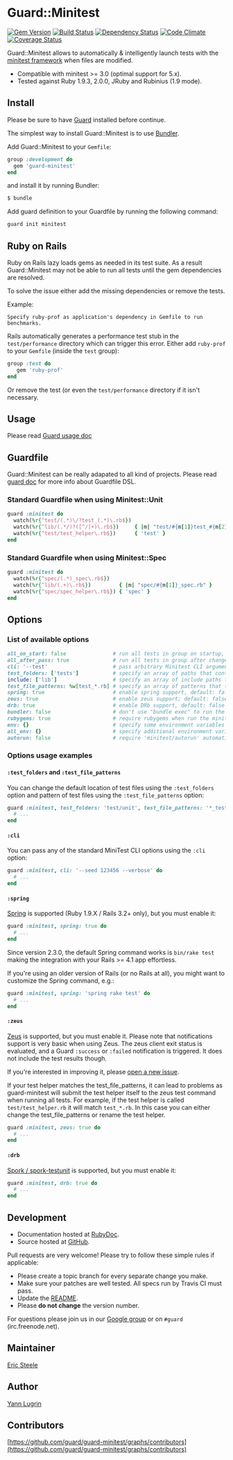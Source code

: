 # Guard::Minitest
[![Gem Version](https://badge.fury.io/rb/guard-minitest.png)](http://badge.fury.io/rb/guard-minitest) [![Build Status](https://travis-ci.org/guard/guard-minitest.png?branch=master)](https://travis-ci.org/guard/guard-minitest) [![Dependency Status](https://gemnasium.com/guard/guard-minitest.png)](https://gemnasium.com/guard/guard-minitest) [![Code Climate](https://codeclimate.com/github/guard/guard-minitest.png)](https://codeclimate.com/github/guard/guard-minitest) [![Coverage Status](https://coveralls.io/repos/guard/guard-minitest/badge.png?branch=master)](https://coveralls.io/r/guard/guard-minitest)

Guard::Minitest allows to automatically & intelligently launch tests with the
[minitest framework](https://github.com/seattlerb/minitest) when files are modified.

* Compatible with minitest >= 3.0 (optimal support for 5.x).
* Tested against Ruby 1.9.3, 2.0.0, JRuby and Rubinius (1.9 mode).

## Install

Please be sure to have [Guard](http://github.com/guard/guard) installed before continue.

The simplest way to install Guard::Minitest is to use [Bundler](http://gembundler.com/).

Add Guard::Minitest to your `Gemfile`:

```ruby
group :development do
  gem 'guard-minitest'
end
```

and install it by running Bundler:

```bash
$ bundle
```

Add guard definition to your Guardfile by running the following command:

```bash
guard init minitest
```

## Ruby on Rails

Ruby on Rails lazy loads gems as needed in its test suite.
As a result Guard::Minitest may not be able to run all tests until the gem dependencies are resolved.

To solve the issue either add the missing dependencies or remove the tests.

Example:

```
Specify ruby-prof as application's dependency in Gemfile to run benchmarks.
```

Rails automatically generates a performance test stub in the `test/performance` directory which can trigger this error.
Either add `ruby-prof` to your `Gemfile` (inside the `test` group):

```ruby
group :test do
   gem 'ruby-prof'
end
```

Or remove the test (or even the `test/performance` directory if it isn't necessary.

## Usage

Please read [Guard usage doc](http://github.com/guard/guard#readme)

## Guardfile

Guard::Minitest can be really adapated to all kind of projects.
Please read [guard doc](http://github.com/guard/guard#readme) for more info about Guardfile DSL.

### Standard Guardfile when using Minitest::Unit

```ruby
guard :minitest do
  watch(%r{^test/(.*)\/?test_(.*)\.rb$})
  watch(%r{^lib/(.*/)?([^/]+)\.rb$})     { |m| "test/#{m[1]}test_#{m[2]}.rb" }
  watch(%r{^test/test_helper\.rb$})      { 'test' }
end
```

### Standard Guardfile when using Minitest::Spec

```ruby
guard :minitest do
  watch(%r{^spec/(.*)_spec\.rb$})
  watch(%r{^lib/(.+)\.rb$})         { |m| "spec/#{m[1]}_spec.rb" }
  watch(%r{^spec/spec_helper\.rb$}) { 'spec' }
end
```

## Options

### List of available options

```ruby
all_on_start: false               # run all tests in group on startup, default: true
all_after_pass: true              # run all tests in group after changed specs pass, default: false
cli: '--test'                     # pass arbitrary Minitest CLI arguments, default: ''
test_folders: ['tests']           # specify an array of paths that contain test files, default: %w[test spec]
include: ['lib']                  # specify an array of include paths to the command that runs the tests
test_file_patterns: %w[test_*.rb] # specify an array of patterns that test files must match in order to be run, default: %w[*_test.rb test_*.rb *_spec.rb]
spring: true                      # enable spring support, default: false
zeus: true                        # enable zeus support; default: false
drb: true                         # enable DRb support, default: false
bundler: false                    # don't use "bundle exec" to run the minitest command, default: true
rubygems: true                    # require rubygems when run the minitest command (only if bundler is disabled), default: false
env: {}                           # specify some environment variables to be set when the test command is invoked, default: {}
all_env: {}                       # specify additional environment variables to be set when all tests are being run, default: false
autorun: false                    # require 'minitest/autorun' automatically, default: true
```

### Options usage examples

#### `:test_folders` and `:test_file_patterns`

You can change the default location of test files using the `:test_folders` option and pattern of test files using the `:test_file_patterns` option:

```ruby
guard :minitest, test_folders: 'test/unit', test_file_patterns: '*_test.rb' do
  # ...
end
```

#### `:cli`

You can pass any of the standard MiniTest CLI options using the `:cli` option:

```ruby
guard :minitest, cli: '--seed 123456 --verbose' do
  # ...
end
```

#### `:spring`

[Spring](https://github.com/jonleighton/spring) is supported (Ruby 1.9.X / Rails 3.2+ only), but you must enable it:

```ruby
guard :minitest, spring: true do
  # ...
end
```

Since version 2.3.0, the default Spring command works is `bin/rake test` making the integration with your Rails >= 4.1 app effortless.

If you're using an older version of Rails (or no Rails at all), you might want to customize the Spring command, e.g.:

```ruby
guard :minitest, spring: 'spring rake test' do
  # ...
end
```

#### `:zeus`

[Zeus](https://github.com/burke/zeus) is supported, but you must enable it.
Please note that notifications support is very basic when using Zeus. The zeus client exit status is evaluated, and
a Guard `:success` or `:failed` notification is triggered. It does not include the test results though.

If you're interested in improving it, please
[open a new issue](https://github.com/guard/guard-minitest/issues/new).

If your test helper matches the test_file_patterns, it can lead to problems
as guard-minitest will submit the test helper itself to the zeus test
command when running all tests. For example, if the test helper is
called ``test/test_helper.rb`` it will match ``test_*.rb``. In this case you can
either change the test_file_patterns or rename the test helper.

```ruby
guard :minitest, zeus: true do
  # ...
end
```

#### `:drb`

[Spork / spork-testunit](https://github.com/sporkrb/spork-testunit) is supported, but you must enable it:

```ruby
guard :minitest, drb: true do
  # ...
end
```

## Development

* Documentation hosted at [RubyDoc](http://rubydoc.info/github/guard/guard-minitest/master/frames).
* Source hosted at [GitHub](https://github.com/guard/guard-minitest).

Pull requests are very welcome! Please try to follow these simple rules if applicable:

* Please create a topic branch for every separate change you make.
* Make sure your patches are well tested. All specs run by Travis CI must pass.
* Update the [README](https://github.com/guard/guard-minitest/blob/master/README.md).
* Please **do not change** the version number.

For questions please join us in our [Google group](http://groups.google.com/group/guard-dev) or on
`#guard` (irc.freenode.net).

## Maintainer

[Eric Steele](https://github.com/genericsteele)

## Author

[Yann Lugrin](https://github.com/yannlugrin)

## Contributors

[https://github.com/guard/guard-minitest/graphs/contributors](https://github.com/guard/guard-minitest/graphs/contributors)
